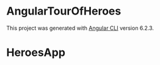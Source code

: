 # AngularTourOfHeroes

This project was generated with [Angular CLI](https://github.com/angular/angular-cli) version 6.2.3.

# HeroesApp
